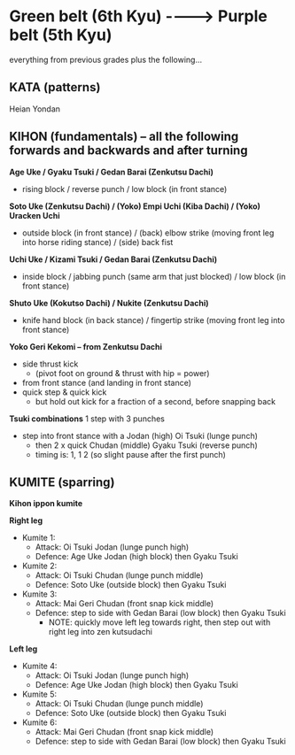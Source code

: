 
# Green belt (6th Kyu)		---->			Purple belt (5th Kyu)

everything from previous grades plus the following...

## KATA (patterns)

Heian Yondan

## KIHON (fundamentals) – all the following forwards and backwards and after turning

**Age Uke / Gyaku Tsuki / Gedan Barai (Zenkutsu Dachi)**
- rising block / reverse punch / low block (in front stance)

**Soto Uke (Zenkutsu Dachi) / (Yoko) Empi Uchi (Kiba Dachi) / (Yoko) Uracken Uchi**
- outside block (in front stance) / (back) elbow strike (moving front leg into horse riding stance) / (side) back fist 

**Uchi Uke / Kizami Tsuki / Gedan Barai (Zenkutsu Dachi)**
- inside block / jabbing punch (same arm that just blocked) / low block (in front stance)

**Shuto Uke (Kokutso Dachi) / Nukite (Zenkutsu Dachi)**
- knife hand block (in back stance) / fingertip strike (moving front leg into front stance)


**Yoko Geri Kekomi – from Zenkutsu Dachi**
- side thrust kick
  - (pivot foot on ground & thrust with hip = power)
- from front stance (and landing in front stance)
- quick step & quick kick
  - but hold out kick for a fraction of a second, before snapping back
  
**Tsuki combinations** 1 step with 3 punches
- step into front stance with a Jodan (high) Oi Tsuki (lunge punch)
  - then 2 x quick Chudan (middle) Gyaku Tsuki (reverse punch)
  - timing is: 1, 1 2 (so slight pause after the first punch)

## KUMITE (sparring)

**Kihon ippon kumite**

**Right leg**
- Kumite 1:
  - Attack: Oi Tsuki Jodan (lunge punch high)
  - Defence: Age Uke Jodan (high block) then Gyaku Tsuki
- Kumite 2:
  - Attack: Oi Tsuki Chudan (lunge punch middle)
  - Defence: Soto Uke (outside block) then Gyaku Tsuki
- Kumite 3:
  - Attack: Mai Geri Chudan (front snap kick middle)
  - Defence: step to side with Gedan Barai (low block) then Gyaku Tsuki
     - NOTE: quickly move left leg towards right, then step out with right leg into zen kutsudachi

**Left leg**
- Kumite 4:
  - Attack: Oi Tsuki Jodan (lunge punch high)
  - Defence: Age Uke Jodan (high block) then Gyaku Tsuki
- Kumite 5:
  - Attack: Oi Tsuki Chudan (lunge punch middle)
  - Defence: Soto Uke (outside block) then Gyaku Tsuki
- Kumite 6:
  - Attack: Mai Geri Chudan (front snap kick middle)
  - Defence: step to side with Gedan Barai (low block) then Gyaku Tsuki

